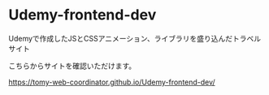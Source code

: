 # Udemy-frontend-dev
Udemyで作成したJSとCSSアニメーション、ライブラリを盛り込んだトラベルサイト

こちらからサイトを確認いただけます。

https://tomy-web-coordinator.github.io/Udemy-frontend-dev/
